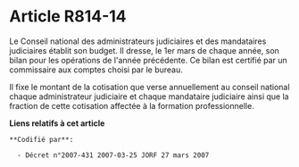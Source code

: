 # Article R814-14

Le Conseil national des administrateurs judiciaires et des mandataires judiciaires établit son budget. Il dresse, le 1er mars
de chaque année, son bilan pour les opérations de l'année précédente. Ce bilan est certifié par un commissaire aux comptes
choisi par le bureau.

Il fixe le montant de la cotisation que verse annuellement au conseil national chaque administrateur judiciaire et chaque
mandataire judiciaire ainsi que la fraction de cette cotisation affectée à la formation professionnelle.

**Liens relatifs à cet article**

	**Codifié par**:

	  - Décret n°2007-431 2007-03-25 JORF 27 mars 2007
